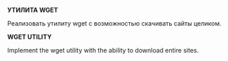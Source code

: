 <p><b>УТИЛИТА WGET</b></p>
<p>Реализовать утилиту wget с возможностью скачивать сайты целиком.</p>


<p><b>WGET UTILITY</b></p>
<p>Implement the wget utility with the ability to download entire sites.</p>